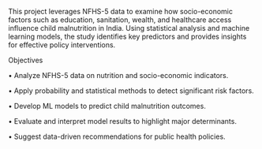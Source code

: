 This project leverages NFHS-5 data to examine how socio-economic factors such as education, sanitation, wealth, and healthcare access influence child malnutrition in India. Using statistical analysis and machine learning models, the study identifies key predictors and provides insights for effective policy interventions.

Objectives

•	Analyze NFHS-5 data on nutrition and socio-economic indicators.

•	Apply probability and statistical methods to detect significant risk factors.

•	Develop ML models to predict child malnutrition outcomes.

•	Evaluate and interpret model results to highlight major determinants.

•	Suggest data-driven recommendations for public health policies.

